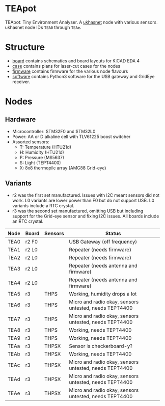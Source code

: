 # TEApot
TEApot: Tiny Environment Analyser.  A
[ukhasnet](https://www.ukhas.net) node with various sensors.
ukhasnet node IDs `TEA0` through `TEAe`.

# Structure
* [board](board/) contains schematics and board layouts for KiCAD EDA 4
* [case](case/) contains plans for laser-cut cases for the nodes
* [firmware](firmware/) contains firmware for the various node flavours
* [software](software/) contains Python3 software for the USB gateway and
  GridEye receiver.

# Nodes
## Hardware
* Microcontroller: STM32F0 and STM32L0
* Power: AA or D alkaline cell with TLV61225 boost switcher
* Assorted sensors:
    * T: Temperature (HTU21d)
    * H: Humidity (HTU21d)
    * P: Pressure (MS5637)
    * S: Light (TEPT4400)
    * X: 8x8 thermopile array (AMG88 Grid-eye)

## Variants
* r2 was the first set manufactured.  Issues with I2C meant sensors did not
  work.  L0 variants are lower power than F0 but do not support USB.  L0
  variants include a RTC crystal.
* r3 was the second set manufactured, omitting USB but including support
  for the Grid-eye sensor and fixing I2C issues.  All boards include an RTC
  crystal.

Node | Board | Sensors | Status
---- | ----- | ------- | ------
TEA0 | r2 F0 |         | USB Gateway (off frequency)
TEA1 | r2 L0 |         | Repeater (needs firmware)
TEA2 | r2 L0 |         | Repeater (needs firmware)
TEA3 | r2 L0 |         | Repeater (needs antenna and firmware)
TEA4 | r2 L0 |         | Repeater (needs antenna and firmware)
TEA5 | r3    | THPS    | Working, humidity drops a lot
TEA6 | r3    | THPS    | Micro and radio okay, sensors untested, needs TEPT4400
TEA7 | r3    | THPS    | Micro and radio okay, sensors untested, needs TEPT4400
TEA8 | r3    | THPS    | Working, needs TEPT4400
TEA9 | r3    | THPS    | Working, needs TEPT4400
TEAa | r3    | THPSX   | Sensor is checkerboard-y?
TEAb | r3    | THPSX   | Working, needs TEPT4400
TEAc | r3    | THPSX   | Micro and radio okay, sensors untested, needs TEPT4400
TEAd | r3    | THPSX   | Micro and radio okay, sensors untested, needs TEPT4400
TEAe | r3    | THPSX   | Micro and radio okay, sensors untested, needs TEPT4400
